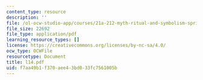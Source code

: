 ```yaml
---
content_type: resource
description: ''
file: /ol-ocw-studio-app/courses/21a-212-myth-ritual-and-symbolism-spring-2004/f7aa49b1f370aee43bd033fc7561005b_l14.pdf
file_size: 22692
file_type: application/pdf
learning_resource_types: []
license: https://creativecommons.org/licenses/by-nc-sa/4.0/
ocw_type: OCWFile
resourcetype: Document
title: l14.pdf
uid: f7aa49b1-f370-aee4-3bd0-33fc7561005b
---
```

